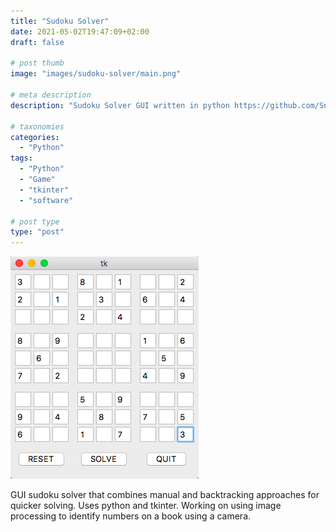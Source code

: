 ```yaml
---
title: "Sudoku Solver"
date: 2021-05-02T19:47:09+02:00
draft: false

# post thumb
image: "images/sudoku-solver/main.png"

# meta description
description: "Sudoku Solver GUI written in python https://github.com/Sneha-shah/sudoku-solve"

# taxonomies
categories: 
  - "Python"
tags:
  - "Python"
  - "Game"
  - "tkinter"
  - "software"

# post type
type: "post"
---
```

![image](../../images/sudoku-solver/main.png)

GUI sudoku solver that combines manual and backtracking approaches for quicker solving. Uses python and tkinter.
Working on using image processing to identify numbers on a book using a camera.


